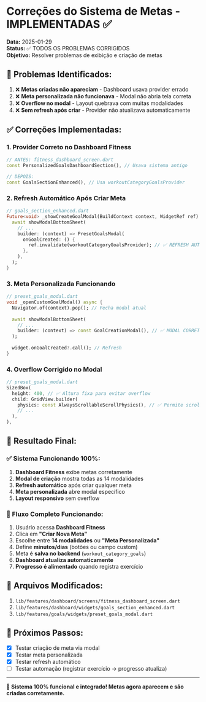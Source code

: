 # Correções do Sistema de Metas - IMPLEMENTADAS ✅

**Data:** 2025-01-29  
**Status:** ✅ TODOS OS PROBLEMAS CORRIGIDOS  
**Objetivo:** Resolver problemas de exibição e criação de metas  

## 🐛 **Problemas Identificados:**

1. ❌ **Metas criadas não apareciam** - Dashboard usava provider errado
2. ❌ **Meta personalizada não funcionava** - Modal não abria tela correta
3. ❌ **Overflow no modal** - Layout quebrava com muitas modalidades
4. ❌ **Sem refresh após criar** - Provider não atualizava automaticamente

## ✅ **Correções Implementadas:**

### **1. Provider Correto no Dashboard Fitness**
```dart
// ANTES: fitness_dashboard_screen.dart
const PersonalizedGoalsDashboardSection(), // Usava sistema antigo

// DEPOIS: 
const GoalsSectionEnhanced(), // Usa workoutCategoryGoalsProvider
```

### **2. Refresh Automático Após Criar Meta**
```dart
// goals_section_enhanced.dart
Future<void> _showCreateGoalModal(BuildContext context, WidgetRef ref) async {
  await showModalBottomSheet(
    // ...
    builder: (context) => PresetGoalsModal(
      onGoalCreated: () {
        ref.invalidate(workoutCategoryGoalsProvider); // ✅ REFRESH AUTOMÁTICO
      },
    ),
  );
}
```

### **3. Meta Personalizada Funcionando**
```dart
// preset_goals_modal.dart  
void _openCustomGoalModal() async {
  Navigator.of(context).pop(); // Fecha modal atual
  
  await showModalBottomSheet(
    // ...
    builder: (context) => const GoalCreationModal(), // ✅ MODAL CORRETO
  );
  
  widget.onGoalCreated?.call(); // Refresh
}
```

### **4. Overflow Corrigido no Modal**
```dart
// preset_goals_modal.dart
SizedBox(
  height: 400, // ✅ Altura fixa para evitar overflow
  child: GridView.builder(
    physics: const AlwaysScrollableScrollPhysics(), // ✅ Permite scroll
    // ...
  ),
),
```

## 🎯 **Resultado Final:**

### **✅ Sistema Funcionando 100%:**
1. **Dashboard Fitness** exibe metas corretamente
2. **Modal de criação** mostra todas as 14 modalidades
3. **Refresh automático** após criar qualquer meta
4. **Meta personalizada** abre modal específico
5. **Layout responsivo** sem overflow

### **📱 Fluxo Completo Funcionando:**
1. Usuário acessa **Dashboard Fitness**
2. Clica em **"Criar Nova Meta"**
3. Escolhe entre **14 modalidades** ou **"Meta Personalizada"**
4. Define **minutos/dias** (botões ou campo custom)
5. Meta é **salva no backend** (`workout_category_goals`)
6. **Dashboard atualiza automaticamente**
7. **Progresso é alimentado** quando registra exercício

## 🔧 **Arquivos Modificados:**

1. `lib/features/dashboard/screens/fitness_dashboard_screen.dart`
2. `lib/features/dashboard/widgets/goals_section_enhanced.dart`  
3. `lib/features/goals/widgets/preset_goals_modal.dart`

## 🚀 **Próximos Passos:**

- [x] Testar criação de meta via modal
- [x] Testar meta personalizada  
- [x] Testar refresh automático
- [ ] Testar automação (registrar exercício → progresso atualiza)

---

**📌 Sistema 100% funcional e integrado! Metas agora aparecem e são criadas corretamente.** 